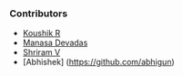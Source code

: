 ### Contributors

* [Koushik R](https://github.com/koushikr)
* [Manasa Devadas](https://github.com/ManasaDevadas)
* [Shriram V](https://github.com/ShriramVenkat)
* [Abhishek] (https://github.com/abhigun)

